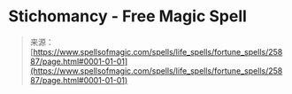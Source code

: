 <!--yml

category: 未分类

date: 2024-06-12 19:13:08

-->

# Stichomancy - Free Magic Spell

> 来源：[https://www.spellsofmagic.com/spells/life_spells/fortune_spells/25887/page.html#0001-01-01](https://www.spellsofmagic.com/spells/life_spells/fortune_spells/25887/page.html#0001-01-01)
